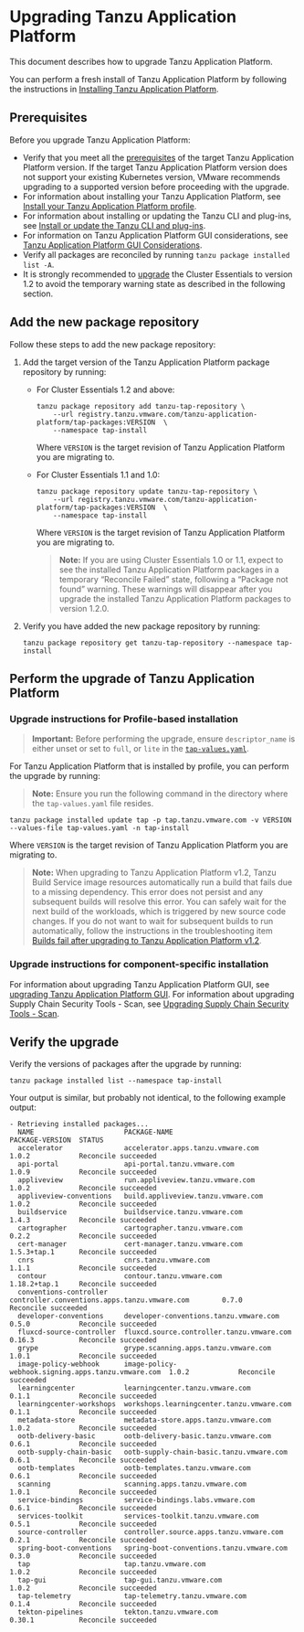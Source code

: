 # Upgrading Tanzu Application Platform

This document describes how to upgrade Tanzu Application Platform.

You can perform a fresh install of Tanzu Application Platform by following the instructions in [Installing Tanzu Application Platform](install-intro.md).

## <a id='prereqs'></a> Prerequisites

Before you upgrade Tanzu Application Platform:

- Verify that you meet all the [prerequisites](prerequisites.md) of the target Tanzu Application Platform version. If the target Tanzu Application Platform version does not support your existing Kubernetes version, VMware recommends upgrading to a supported version before proceeding with the upgrade.
- For information about installing your Tanzu Application Platform, see [Install your Tanzu Application Platform profile](install.md#install-profile).
- For information about installing or updating the Tanzu CLI and plug-ins, see [Install or update the Tanzu CLI and plug-ins](install-tanzu-cli.md#cli-and-plugin).
- For information on Tanzu Application Platform GUI considerations, see [Tanzu Application Platform GUI Considerations](tap-gui/upgrades.md#considerations).
- Verify all packages are reconciled by running `tanzu package installed list -A`.
- It is strongly recommended to [upgrade](https://docs.vmware.com/en/Cluster-Essentials-for-VMware-Tanzu/1.2/cluster-essentials/GUID-deploy.html#upgrade-7) the Cluster Essentials to version 1.2 to avoid the temporary warning state as described in the following section.

## <a id="add-new-package-repo"></a> Add the new package repository

Follow these steps to add the new package repository:

1. Add the target version of the Tanzu Application Platform package repository by running:

    - For Cluster Essentials 1.2 and above:

        ```console
        tanzu package repository add tanzu-tap-repository \
            --url registry.tanzu.vmware.com/tanzu-application-platform/tap-packages:VERSION  \
            --namespace tap-install
        ```
        
        Where `VERSION` is the target revision of Tanzu Application Platform you are migrating to.

    - For Cluster Essentials 1.1 and 1.0:

        ```console
        tanzu package repository update tanzu-tap-repository \
            --url registry.tanzu.vmware.com/tanzu-application-platform/tap-packages:VERSION  \
            --namespace tap-install
        ```
        
        Where `VERSION` is the target revision of Tanzu Application Platform you are migrating to.

        >**Note:** If you are using Cluster Essentials 1.0 or 1.1, expect to see the installed Tanzu Application Platform packages in a temporary “Reconcile Failed” state, following a “Package not found” warning. These warnings will disappear after you upgrade the installed Tanzu Application Platform packages to version 1.2.0. 

2. Verify you have added the new package repository by running:

    ```console
    tanzu package repository get tanzu-tap-repository --namespace tap-install
    ```

## <a id="upgrade-tap"></a> Perform the upgrade of Tanzu Application Platform

### <a id="profile-based-instruct"></a> Upgrade instructions for Profile-based installation

>**Important:** Before performing the upgrade, ensure `descriptor_name` is either unset or set to `full`, or `lite` in the [`tap-values.yaml`](install.md#full-profile).

For Tanzu Application Platform that is installed by profile, you can perform the upgrade by running:

>**Note:** Ensure you run the following command in the directory where the `tap-values.yaml` file resides.

```console
tanzu package installed update tap -p tap.tanzu.vmware.com -v VERSION  --values-file tap-values.yaml -n tap-install
```

Where `VERSION` is the target revision of Tanzu Application Platform you are migrating to.

>**Note:** When upgrading to Tanzu Application Platform v1.2, Tanzu Build Service image resources automatically
>run a build that fails due to a missing dependency.
>This error does not persist and any subsequent builds will resolve this error.
>You can safely wait for the next build of the workloads, which is triggered by new source code changes.
>If you do not want to wait for subsequent builds to run automatically,
>follow the instructions in the troubleshooting item
>[Builds fail after upgrading to Tanzu Application Platform v1.2](tanzu-build-service/troubleshooting.md#tbs-1-2-breaking-change).

### <a id="comp-specific-instruct"></a> Upgrade instructions for component-specific installation

For information about upgrading Tanzu Application Platform GUI, see [upgrading Tanzu Application Platform GUI](tap-gui/upgrades.html).
For information about upgrading Supply Chain Security Tools - Scan, see [Upgrading Supply Chain Security Tools - Scan](scst-scan/upgrading.md).

## <a id="verify"></a> Verify the upgrade

Verify the versions of packages after the upgrade by running:

```console
tanzu package installed list --namespace tap-install
```

Your output is similar, but probably not identical, to the following example output:

```console
- Retrieving installed packages...
  NAME                      PACKAGE-NAME                                        PACKAGE-VERSION  STATUS
  accelerator               accelerator.apps.tanzu.vmware.com                   1.0.2            Reconcile succeeded
  api-portal                api-portal.tanzu.vmware.com                         1.0.9            Reconcile succeeded
  appliveview               run.appliveview.tanzu.vmware.com                    1.0.2            Reconcile succeeded
  appliveview-conventions   build.appliveview.tanzu.vmware.com                  1.0.2            Reconcile succeeded
  buildservice              buildservice.tanzu.vmware.com                       1.4.3            Reconcile succeeded
  cartographer              cartographer.tanzu.vmware.com                       0.2.2            Reconcile succeeded
  cert-manager              cert-manager.tanzu.vmware.com                       1.5.3+tap.1      Reconcile succeeded
  cnrs                      cnrs.tanzu.vmware.com                               1.1.1            Reconcile succeeded
  contour                   contour.tanzu.vmware.com                            1.18.2+tap.1     Reconcile succeeded
  conventions-controller    controller.conventions.apps.tanzu.vmware.com        0.7.0            Reconcile succeeded
  developer-conventions     developer-conventions.tanzu.vmware.com              0.5.0            Reconcile succeeded
  fluxcd-source-controller  fluxcd.source.controller.tanzu.vmware.com           0.16.3           Reconcile succeeded
  grype                     grype.scanning.apps.tanzu.vmware.com                1.0.1            Reconcile succeeded
  image-policy-webhook      image-policy-webhook.signing.apps.tanzu.vmware.com  1.0.2            Reconcile succeeded
  learningcenter            learningcenter.tanzu.vmware.com                     0.1.1            Reconcile succeeded
  learningcenter-workshops  workshops.learningcenter.tanzu.vmware.com           0.1.1            Reconcile succeeded
  metadata-store            metadata-store.apps.tanzu.vmware.com                1.0.2            Reconcile succeeded
  ootb-delivery-basic       ootb-delivery-basic.tanzu.vmware.com                0.6.1            Reconcile succeeded
  ootb-supply-chain-basic   ootb-supply-chain-basic.tanzu.vmware.com            0.6.1            Reconcile succeeded
  ootb-templates            ootb-templates.tanzu.vmware.com                     0.6.1            Reconcile succeeded
  scanning                  scanning.apps.tanzu.vmware.com                      1.0.1            Reconcile succeeded
  service-bindings          service-bindings.labs.vmware.com                    0.6.1            Reconcile succeeded
  services-toolkit          services-toolkit.tanzu.vmware.com                   0.5.1            Reconcile succeeded
  source-controller         controller.source.apps.tanzu.vmware.com             0.2.1            Reconcile succeeded
  spring-boot-conventions   spring-boot-conventions.tanzu.vmware.com            0.3.0            Reconcile succeeded
  tap                       tap.tanzu.vmware.com                                1.0.2            Reconcile succeeded
  tap-gui                   tap-gui.tanzu.vmware.com                            1.0.2            Reconcile succeeded
  tap-telemetry             tap-telemetry.tanzu.vmware.com                      0.1.4            Reconcile succeeded
  tekton-pipelines          tekton.tanzu.vmware.com                             0.30.1           Reconcile succeeded
```
